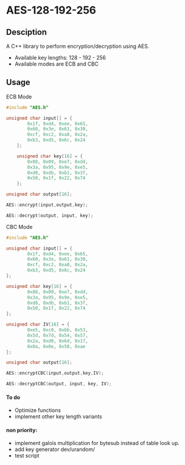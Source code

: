 # AES-128-192-256


## Desciption
A C++ library to perform encryption/decryption using AES.
- Available key lengths: 128 - 192 - 256
- Available modes are ECB and CBC

## Usage
ECB Mode
```cpp
#include "AES.h"

unsigned char input[] = {
		0x1f, 0xd4, 0xee, 0x65,
		0x60, 0x3e, 0x61, 0x30,
		0xcf, 0xc2, 0xa8, 0x2a,
		0xb3, 0xd5, 0x6c, 0x24
	};

	unsigned char key[16] = {
		0x88, 0x09, 0xe7, 0xdd,
		0x3a, 0x95, 0x9e, 0xe5,
		0xd8, 0xdb, 0xb1, 0x3f,
		0x50, 0x1f, 0x22, 0x74
    };

unsigned char output[16];

AES::encrypt(input,output,key);

AES::decrypt(output, input, key);
```

CBC Mode
```cpp
#include "AES.h"

unsigned char input[] = {
		0x1f, 0xd4, 0xee, 0x65,
		0x60, 0x3e, 0x61, 0x30,
		0xcf, 0xc2, 0xa8, 0x2a,
		0xb3, 0xd5, 0x6c, 0x24
};

unsigned char key[16] = {
		0x88, 0x09, 0xe7, 0xdd,
		0x3a, 0x95, 0x9e, 0xe5,
		0xd8, 0xdb, 0xb1, 0x3f,
		0x50, 0x1f, 0x22, 0x74
};

unsigned char IV[16] = {
		0xe5, 0xc0, 0xbb, 0x53,
		0x5d, 0x7d, 0x54, 0x57,
		0x2a, 0xd0, 0x6d, 0x17,
		0x0a, 0x0e, 0x58, 0xae
};

unsigned char output[16];

AES::encryptCBC(input,output,key,IV);

AES::decryptCBC(output, input, key, IV);
```


#### To do
- Optimize functions
- implement other key length variants 


#### non priority:
- implement galois multiplication for bytesub instead of table look up.
- add key generator dev/urandom/
- test script


